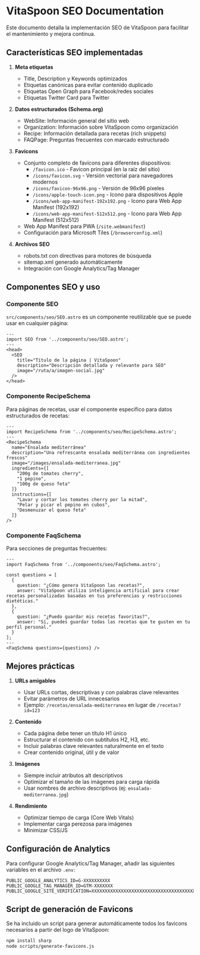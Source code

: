 # VitaSpoon SEO Documentation

Este documento detalla la implementación SEO de VitaSpoon para facilitar el mantenimiento y mejora continua.

## Características SEO implementadas

1. **Meta etiquetas**

   - Title, Description y Keywords optimizados
   - Etiquetas canónicas para evitar contenido duplicado
   - Etiquetas Open Graph para Facebook/redes sociales
   - Etiquetas Twitter Card para Twitter

2. **Datos estructurados (Schema.org)**

   - WebSite: Información general del sitio web
   - Organization: Información sobre VitaSpoon como organización
   - Recipe: Información detallada para recetas (rich snippets)
   - FAQPage: Preguntas frecuentes con marcado estructurado

3. **Favicons**

   - Conjunto completo de favicons para diferentes dispositivos:
     - `/favicon.ico` - Favicon principal (en la raíz del sitio)
     - `/icons/favicon.svg` - Versión vectorial para navegadores modernos
     - `/icons/favicon-96x96.png` - Versión de 96x96 píxeles
     - `/icons/apple-touch-icon.png` - Icono para dispositivos Apple
     - `/icons/web-app-manifest-192x192.png` - Icono para Web App Manifest (192x192)
     - `/icons/web-app-manifest-512x512.png` - Icono para Web App Manifest (512x512)
   - Web App Manifest para PWA (`/site.webmanifest`)
   - Configuración para Microsoft Tiles (`/browserconfig.xml`)

4. **Archivos SEO**
   - robots.txt con directivas para motores de búsqueda
   - sitemap.xml generado automáticamente
   - Integración con Google Analytics/Tag Manager

## Componentes SEO y uso

### Componente SEO

`src/components/seo/SEO.astro` es un componente reutilizable que se puede usar en cualquier página:

```astro
---
import SEO from '../components/seo/SEO.astro';
---
<head>
  <SEO
    title="Título de la página | VitaSpoon"
    description="Descripción detallada y relevante para SEO"
    image="/ruta/a/imagen-social.jpg"
  />
</head>
```

### Componente RecipeSchema

Para páginas de recetas, usar el componente específico para datos estructurados de recetas:

```astro
---
import RecipeSchema from '../components/seo/RecipeSchema.astro';
---
<RecipeSchema
  name="Ensalada mediterránea"
  description="Una refrescante ensalada mediterránea con ingredientes frescos"
  image="/images/ensalada-mediterranea.jpg"
  ingredients={[
    "200g de tomates cherry",
    "1 pepino",
    "100g de queso feta"
  ]}
  instructions={[
    "Lavar y cortar los tomates cherry por la mitad",
    "Pelar y picar el pepino en cubos",
    "Desmenuzar el queso feta"
  ]}
/>
```

### Componente FaqSchema

Para secciones de preguntas frecuentes:

```astro
---
import FaqSchema from '../components/seo/FaqSchema.astro';

const questions = [
  {
    question: "¿Cómo genera VitaSpoon las recetas?",
    answer: "VitaSpoon utiliza inteligencia artificial para crear recetas personalizadas basadas en tus preferencias y restricciones dietéticas."
  },
  {
    question: "¿Puedo guardar mis recetas favoritas?",
    answer: "Sí, puedes guardar todas las recetas que te gusten en tu perfil personal."
  }
];
---
<FaqSchema questions={questions} />
```

## Mejores prácticas

1. **URLs amigables**

   - Usar URLs cortas, descriptivas y con palabras clave relevantes
   - Evitar parámetros de URL innecesarios
   - Ejemplo: `/recetas/ensalada-mediterranea` en lugar de `/recetas?id=123`

2. **Contenido**

   - Cada página debe tener un título H1 único
   - Estructurar el contenido con subtítulos H2, H3, etc.
   - Incluir palabras clave relevantes naturalmente en el texto
   - Crear contenido original, útil y de valor

3. **Imágenes**

   - Siempre incluir atributos alt descriptivos
   - Optimizar el tamaño de las imágenes para carga rápida
   - Usar nombres de archivo descriptivos (ej: `ensalada-mediterranea.jpg`)

4. **Rendimiento**
   - Optimizar tiempo de carga (Core Web Vitals)
   - Implementar carga perezosa para imágenes
   - Minimizar CSS/JS

## Configuración de Analytics

Para configurar Google Analytics/Tag Manager, añadir las siguientes variables en el archivo `.env`:

```
PUBLIC_GOOGLE_ANALYTICS_ID=G-XXXXXXXXXX
PUBLIC_GOOGLE_TAG_MANAGER_ID=GTM-XXXXXXX
PUBLIC_GOOGLE_SITE_VERIFICATION=XXXXXXXXXXXXXXXXXXXXXXXXXXXXXXXXXXXXXXXX
```

## Script de generación de Favicons

Se ha incluido un script para generar automáticamente todos los favicons necesarios a partir del logo de VitaSpoon:

```bash
npm install sharp
node scripts/generate-favicons.js
```
